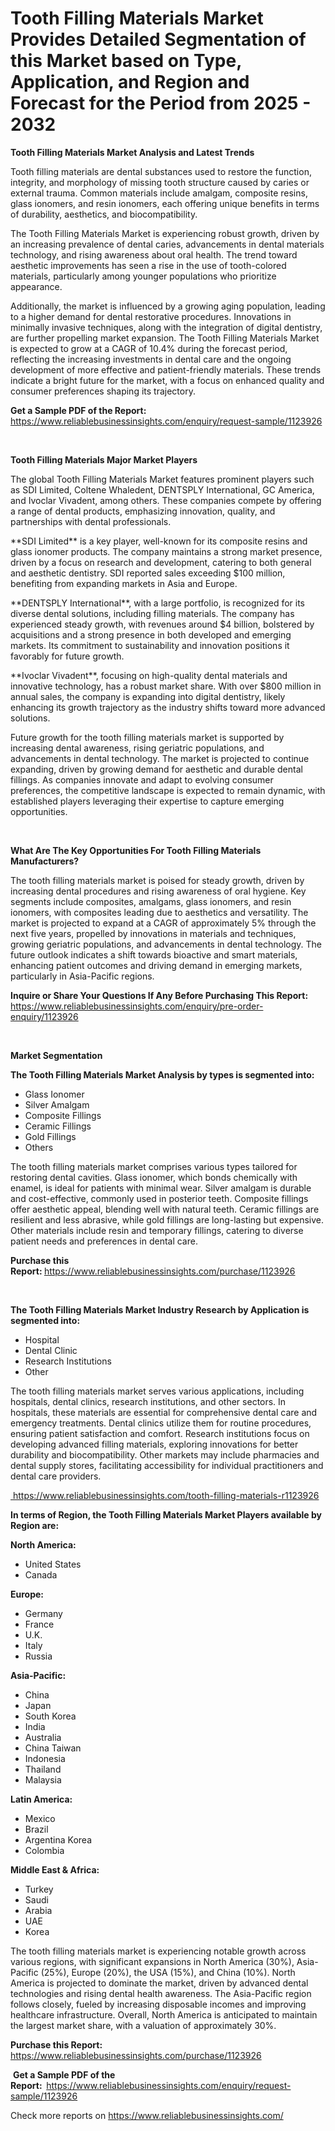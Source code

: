 <p><h1>Tooth Filling Materials Market Provides Detailed Segmentation of this Market based on Type, Application, and Region and Forecast for the Period from 2025 - 2032</h1></p><p><strong>Tooth Filling Materials Market Analysis and Latest Trends</strong></p>
<p><p>Tooth filling materials are dental substances used to restore the function, integrity, and morphology of missing tooth structure caused by caries or external trauma. Common materials include amalgam, composite resins, glass ionomers, and resin ionomers, each offering unique benefits in terms of durability, aesthetics, and biocompatibility. </p><p>The Tooth Filling Materials Market is experiencing robust growth, driven by an increasing prevalence of dental caries, advancements in dental materials technology, and rising awareness about oral health. The trend toward aesthetic improvements has seen a rise in the use of tooth-colored materials, particularly among younger populations who prioritize appearance. </p><p>Additionally, the market is influenced by a growing aging population, leading to a higher demand for dental restorative procedures. Innovations in minimally invasive techniques, along with the integration of digital dentistry, are further propelling market expansion. The Tooth Filling Materials Market is expected to grow at a CAGR of 10.4% during the forecast period, reflecting the increasing investments in dental care and the ongoing development of more effective and patient-friendly materials. These trends indicate a bright future for the market, with a focus on enhanced quality and consumer preferences shaping its trajectory.</p></p>
<p><strong>Get a Sample PDF of the Report:&nbsp;</strong> <a href="https://www.reliablebusinessinsights.com/enquiry/request-sample/1123926?utm_campaign=2301&utm_medium=2&utm_source=Github&utm_content=ia&utm_term=01042025&utm_id=tooth-filling-materials">https://www.reliablebusinessinsights.com/enquiry/request-sample/1123926</a></p>
<p>&nbsp;</p>
<p><strong>Tooth Filling Materials Major Market Players</strong></p>
<p><p>The global Tooth Filling Materials Market features prominent players such as SDI Limited, Coltene Whaledent, DENTSPLY International, GC America, and Ivoclar Vivadent, among others. These companies compete by offering a range of dental products, emphasizing innovation, quality, and partnerships with dental professionals.</p><p>**SDI Limited** is a key player, well-known for its composite resins and glass ionomer products. The company maintains a strong market presence, driven by a focus on research and development, catering to both general and aesthetic dentistry. SDI reported sales exceeding $100 million, benefiting from expanding markets in Asia and Europe.</p><p>**DENTSPLY International**, with a large portfolio, is recognized for its diverse dental solutions, including filling materials. The company has experienced steady growth, with revenues around $4 billion, bolstered by acquisitions and a strong presence in both developed and emerging markets. Its commitment to sustainability and innovation positions it favorably for future growth.</p><p>**Ivoclar Vivadent**, focusing on high-quality dental materials and innovative technology, has a robust market share. With over $800 million in annual sales, the company is expanding into digital dentistry, likely enhancing its growth trajectory as the industry shifts toward more advanced solutions.</p><p>Future growth for the tooth filling materials market is supported by increasing dental awareness, rising geriatric populations, and advancements in dental technology. The market is projected to continue expanding, driven by growing demand for aesthetic and durable dental fillings. As companies innovate and adapt to evolving consumer preferences, the competitive landscape is expected to remain dynamic, with established players leveraging their expertise to capture emerging opportunities.</p></p>
<p>&nbsp;</p>
<p><strong>What Are The Key Opportunities For Tooth Filling Materials Manufacturers?</strong></p>
<p><p>The tooth filling materials market is poised for steady growth, driven by increasing dental procedures and rising awareness of oral hygiene. Key segments include composites, amalgams, glass ionomers, and resin ionomers, with composites leading due to aesthetics and versatility. The market is projected to expand at a CAGR of approximately 5% through the next five years, propelled by innovations in materials and techniques, growing geriatric populations, and advancements in dental technology. The future outlook indicates a shift towards bioactive and smart materials, enhancing patient outcomes and driving demand in emerging markets, particularly in Asia-Pacific regions.</p></p>
<p><strong>Inquire or Share Your Questions If Any Before Purchasing This Report:</strong> <a href="https://www.reliablebusinessinsights.com/enquiry/pre-order-enquiry/1123926?utm_campaign=2301&utm_medium=2&utm_source=Github&utm_content=ia&utm_term=01042025&utm_id=tooth-filling-materials">https://www.reliablebusinessinsights.com/enquiry/pre-order-enquiry/1123926</a></p>
<p>&nbsp;</p>
<p><strong>Market Segmentation</strong></p>
<p><strong>The Tooth Filling Materials Market Analysis by types is segmented into:</strong></p>
<p><ul><li>Glass Ionomer</li><li>Silver Amalgam</li><li>Composite Fillings</li><li>Ceramic Fillings</li><li>Gold Fillings</li><li>Others</li></ul></p>
<p><p>The tooth filling materials market comprises various types tailored for restoring dental cavities. Glass ionomer, which bonds chemically with enamel, is ideal for patients with minimal wear. Silver amalgam is durable and cost-effective, commonly used in posterior teeth. Composite fillings offer aesthetic appeal, blending well with natural teeth. Ceramic fillings are resilient and less abrasive, while gold fillings are long-lasting but expensive. Other materials include resin and temporary fillings, catering to diverse patient needs and preferences in dental care.</p></p>
<p><strong>Purchase this Report:&nbsp;</strong><a href="https://www.reliablebusinessinsights.com/purchase/1123926?utm_campaign=2301&utm_medium=2&utm_source=Github&utm_content=ia&utm_term=01042025&utm_id=tooth-filling-materials">https://www.reliablebusinessinsights.com/purchase/1123926</a></p>
<p>&nbsp;</p>
<p><strong>The Tooth Filling Materials Market Industry Research by Application is segmented into:</strong></p>
<p><ul><li>Hospital</li><li>Dental Clinic</li><li>Research Institutions</li><li>Other</li></ul></p>
<p><p>The tooth filling materials market serves various applications, including hospitals, dental clinics, research institutions, and other sectors. In hospitals, these materials are essential for comprehensive dental care and emergency treatments. Dental clinics utilize them for routine procedures, ensuring patient satisfaction and comfort. Research institutions focus on developing advanced filling materials, exploring innovations for better durability and biocompatibility. Other markets may include pharmacies and dental supply stores, facilitating accessibility for individual practitioners and dental care providers.</p></p>
<p><a href="https://www.reliablebusinessinsights.com/tooth-filling-materials-r1123926?utm_campaign=2301&utm_medium=2&utm_source=Github&utm_content=ia&utm_term=01042025&utm_id=tooth-filling-materials">&nbsp;https://www.reliablebusinessinsights.com/tooth-filling-materials-r1123926</a></p>
<p><strong>In terms of Region, the Tooth Filling Materials Market Players available by Region are:</strong></p>
<p>
    <p> <strong> North America: </strong>
        <ul>
            <li>United States</li>
            <li>Canada</li>
        </ul>
        </p> 
    <p> <strong> Europe: </strong>
        <ul>
            <li>Germany</li>
            <li>France</li>
            <li>U.K.</li>
            <li>Italy</li>
            <li>Russia</li>
        </ul>
        </p> 
    <p> <strong> Asia-Pacific: </strong>
        <ul>
            <li>China</li>
            <li>Japan</li>
            <li>South Korea</li>
            <li>India</li>
            <li>Australia</li>
            <li>China Taiwan</li>
            <li>Indonesia</li>
            <li>Thailand</li>
            <li>Malaysia</li>
        </ul>
        </p> 
    <p> <strong> Latin America: </strong>
        <ul>
            <li>Mexico</li>
            <li>Brazil</li>
            <li>Argentina Korea</li>
            <li>Colombia</li>
        </ul>
        </p> 
    <p> <strong> Middle East & Africa: </strong>
        <ul>
            <li>Turkey</li>
            <li>Saudi</li>
            <li>Arabia</li>
            <li>UAE</li>
            <li>Korea</li>
        </ul>
    </p>
    </p>
<p><p>The tooth filling materials market is experiencing notable growth across various regions, with significant expansions in North America (30%), Asia-Pacific (25%), Europe (20%), the USA (15%), and China (10%). North America is projected to dominate the market, driven by advanced dental technologies and rising dental health awareness. The Asia-Pacific region follows closely, fueled by increasing disposable incomes and improving healthcare infrastructure. Overall, North America is anticipated to maintain the largest market share, with a valuation of approximately 30%.</p></p>
<p><strong>Purchase this Report: </strong><a href="https://www.reliablebusinessinsights.com/purchase/1123926?utm_campaign=2301&utm_medium=2&utm_source=Github&utm_content=ia&utm_term=01042025&utm_id=tooth-filling-materials">https://www.reliablebusinessinsights.com/purchase/1123926</a></p>
<p>&nbsp;<strong>Get a Sample PDF of the Report:&nbsp;&nbsp;</strong><a href="https://www.reliablebusinessinsights.com/enquiry/request-sample/1123926?utm_campaign=2301&utm_medium=2&utm_source=Github&utm_content=ia&utm_term=01042025&utm_id=tooth-filling-materials">https://www.reliablebusinessinsights.com/enquiry/request-sample/1123926</a></p>
<p><strong></strong></p>
<p>Check more reports on <a href="https://www.reliablebusinessinsights.com/?utm_campaign=2301&utm_medium=2&utm_source=Github&utm_content=ia&utm_term=01042025&utm_id=tooth-filling-materials">https://www.reliablebusinessinsights.com/</a></p>
